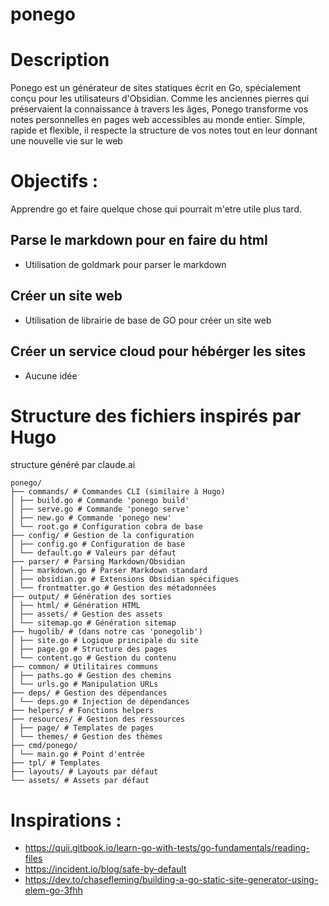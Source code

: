 # ponego

# Description

Ponego est un générateur de sites statiques écrit en Go, spécialement conçu pour les utilisateurs d'Obsidian. Comme les anciennes pierres qui préservaient la connaissance à travers les âges, Ponego transforme vos notes personnelles en pages web accessibles au monde entier. Simple, rapide et flexible, il respecte la structure de vos notes tout en leur donnant une nouvelle vie sur le web

# Objectifs :

Apprendre go et faire quelque chose qui pourrait m'etre utile plus tard.

## Parse le markdown pour en faire du html

- Utilisation de goldmark pour parser le markdown

## Créer un site web

- Utilisation de librairie de base de GO pour créer un site web

## Créer un service cloud pour hébérger les sites

- Aucune idée

# Structure des fichiers inspirés par Hugo

structure généré par claude.ai

```
ponego/
├── commands/ # Commandes CLI (similaire à Hugo)
│ ├── build.go # Commande 'ponego build'
│ ├── serve.go # Commande 'ponego serve'
│ ├── new.go # Commande 'ponego new'
│ └── root.go # Configuration cobra de base
├── config/ # Gestion de la configuration
│ ├── config.go # Configuration de base
│ └── default.go # Valeurs par défaut
├── parser/ # Parsing Markdown/Obsidian
│ ├── markdown.go # Parser Markdown standard
│ ├── obsidian.go # Extensions Obsidian spécifiques
│ └── frontmatter.go # Gestion des métadonnées
├── output/ # Génération des sorties
│ ├── html/ # Génération HTML
│ ├── assets/ # Gestion des assets
│ └── sitemap.go # Génération sitemap
├── hugolib/ # (dans notre cas 'ponegolib')
│ ├── site.go # Logique principale du site
│ ├── page.go # Structure des pages
│ └── content.go # Gestion du contenu
├── common/ # Utilitaires communs
│ ├── paths.go # Gestion des chemins
│ └── urls.go # Manipulation URLs
├── deps/ # Gestion des dépendances
│ └── deps.go # Injection de dépendances
├── helpers/ # Fonctions helpers
├── resources/ # Gestion des ressources
│ ├── page/ # Templates de pages
│ └── themes/ # Gestion des thèmes
├── cmd/ponego/
│ └── main.go # Point d'entrée
├── tpl/ # Templates
├── layouts/ # Layouts par défaut
└── assets/ # Assets par défaut
```

# Inspirations :

- https://quii.gitbook.io/learn-go-with-tests/go-fundamentals/reading-files
- https://incident.io/blog/safe-by-default
- https://dev.to/chasefleming/building-a-go-static-site-generator-using-elem-go-3fhh
